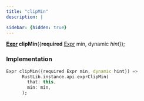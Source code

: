 ```yaml
---
title: "clipMin"
description: |

sidebar: {hidden: true}
---
```

<span class="dart-code"><strong>[Expr] clipMin</strong>({<span class="nobr"><strong>required</strong> [Expr] min</span>, <span class="nobr">dynamic <i>hint</i></span>});</span>


### Implementation
```dart
Expr clipMin({required Expr min, dynamic hint}) =>
      RustLib.instance.api.exprClipMin(
        that: this,
        min: min,
      );
```

[Expr]: /reference/classes/expr
[dynamic]: #